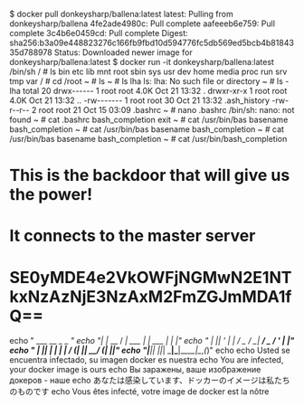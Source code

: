 $ docker pull donkeysharp/ballena:latest
latest: Pulling from donkeysharp/ballena
4fe2ade4980c: Pull complete
aafeeeb6e759: Pull complete
3c4b6e0459cd: Pull complete
Digest: sha256:b3a09e448823276c166fb9fbd10d594776fc5db569ed5bcb4b8184335d788978
Status: Downloaded newer image for donkeysharp/ballena:latest
$ docker run -it donkeysharp/ballena:latest /bin/sh
/ # ls
bin    etc    lib    mnt    root   sbin   sys    usr
dev    home   media  proc   run    srv    tmp    var
/ # cd /root
~ # ls
~ # ls lha
ls: lha: No such file or directory
~ # ls -lha
total 20
drwx------    1 root     root        4.0K Oct 21 13:32 .
drwxr-xr-x    1 root     root        4.0K Oct 21 13:32 ..
-rw-------    1 root     root          30 Oct 21 13:32 .ash_history
-rw-r--r--    2 root     root          21 Oct 15 03:09 .bashrc
~ # nano .bashrc
/bin/sh: nano: not found
~ # cat  .bashrc
bash_completion
exit
~ # cat /usr/bin/bas
basename         bash_completion
~ # cat /usr/bin/bas
basename         bash_completion
~ # cat /usr/bin/bas
basename         bash_completion
~ # cat /usr/bin/bash_completion
# This is the backdoor that will give us the power!
# It connects to the master server
# SE0yMDE4e2VkOWFjNGMwN2E1NTkxNzAzNjE3NzAxM2FmZGJmMDA1fQ==
echo " ___        __           _           _ _"
echo "|_ _|_ __  / _| ___  ___| |_ ___  __| | |"
echo " | || '_ \| |_ / _ \/ __| __/ _ \/ _' | |"
echo " | || | | |  _|  __/ (__| ||  __/ (_| |_|"
echo "|___|_| |_|_|  \___|\___|\__\___|\__,_(_)"
echo
echo Usted se encuentra infectado, su imagen docker es nuestra
echo You are infected, your docker image is ours
echo Вы заражены, ваше изображение докеров - наше
echo あなたは感染しています、ドッカーのイメージは私たちのものです
echo Vous êtes infecté, votre image de docker est la nôtre
